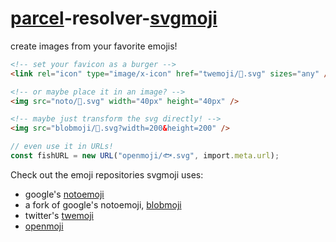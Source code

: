 # [parcel](https://github.com/parcel-bundler/parcel)-resolver-[svgmoji](https://github.com/svgmoji/svgmoji)

create images from your favorite emojis!

```html
<!-- set your favicon as a burger -->
<link rel="icon" type="image/x-icon" href="twemoji/🍔.svg" sizes="any" />

<!-- or maybe place it in an image? -->
<img src="noto/🚀.svg" width="40px" height="40px" />

<!-- maybe just transform the svg directly! -->
<img src="blobmoji/💃.svg?width=200&height=200" />
```

```ts
// even use it in URLs!
const fishURL = new URL("openmoji/🐟.svg", import.meta.url);
```

Check out the emoji repositories svgmoji uses:

- google's [notoemoji](https://github.com/googlefonts/noto-emoji)
- a fork of google's notoemoji, [blobmoji](https://github.com/c1710/blobmoji)
- twitter's [twemoji](https://github.com/twitter/twemoji)
- [openmoji](https://github.com/hfg-gmuend/openmoji)
